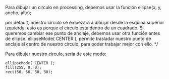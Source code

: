 Para dibujar un circulo en processing, debemos usar la función ellipse(x, y, ancho, alto);

por default, nuestro circulo se empezara a dibujar desde la esquina superior izquierda. esto es porque el circulo esta dentro de un cuadrado. Si queremos cambiar ese punto de anclaje, debemos usar otra función antes de ellipse. ellipseMode( CENTER ), permite trasladar nuestro punto de anclaje al centro de nuestro circulo, para poder trabajar mejor con ello. */

Para dibujar nuestro circulo,  seria de este modo:

```
ellipseMode( CENTER );
fill(255, 0, 0);
rect(56, 56, 30, 30);
```
